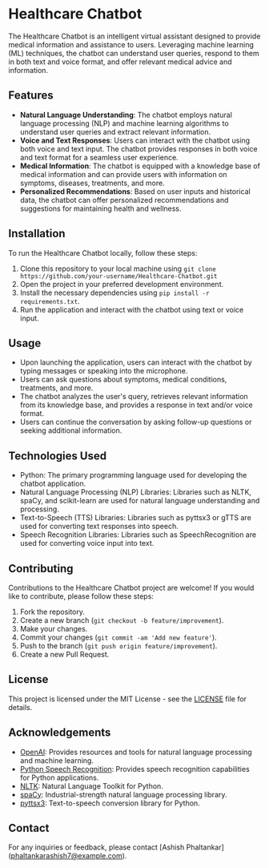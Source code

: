 # Healthcare Chatbot

The Healthcare Chatbot is an intelligent virtual assistant designed to provide medical information and assistance to users. Leveraging machine learning (ML) techniques, the chatbot can understand user queries, respond to them in both text and voice format, and offer relevant medical advice and information.

## Features

- **Natural Language Understanding**: The chatbot employs natural language processing (NLP) and machine learning algorithms to understand user queries and extract relevant information.
- **Voice and Text Responses**: Users can interact with the chatbot using both voice and text input. The chatbot provides responses in both voice and text format for a seamless user experience.
- **Medical Information**: The chatbot is equipped with a knowledge base of medical information and can provide users with information on symptoms, diseases, treatments, and more.
- **Personalized Recommendations**: Based on user inputs and historical data, the chatbot can offer personalized recommendations and suggestions for maintaining health and wellness.

## Installation

To run the Healthcare Chatbot locally, follow these steps:

1. Clone this repository to your local machine using `git clone https://github.com/your-username/Healthcare-Chatbot.git`
2. Open the project in your preferred development environment.
3. Install the necessary dependencies using `pip install -r requirements.txt`.
4. Run the application and interact with the chatbot using text or voice input.

## Usage

- Upon launching the application, users can interact with the chatbot by typing messages or speaking into the microphone.
- Users can ask questions about symptoms, medical conditions, treatments, and more.
- The chatbot analyzes the user's query, retrieves relevant information from its knowledge base, and provides a response in text and/or voice format.
- Users can continue the conversation by asking follow-up questions or seeking additional information.

## Technologies Used

- Python: The primary programming language used for developing the chatbot application.
- Natural Language Processing (NLP) Libraries: Libraries such as NLTK, spaCy, and scikit-learn are used for natural language understanding and processing.
- Text-to-Speech (TTS) Libraries: Libraries such as pyttsx3 or gTTS are used for converting text responses into speech.
- Speech Recognition Libraries: Libraries such as SpeechRecognition are used for converting voice input into text.

## Contributing

Contributions to the Healthcare Chatbot project are welcome! If you would like to contribute, please follow these steps:

1. Fork the repository.
2. Create a new branch (`git checkout -b feature/improvement`).
3. Make your changes.
4. Commit your changes (`git commit -am 'Add new feature'`).
5. Push to the branch (`git push origin feature/improvement`).
6. Create a new Pull Request.

## License

This project is licensed under the MIT License - see the [LICENSE](LICENSE) file for details.

## Acknowledgements

- [OpenAI](https://openai.com): Provides resources and tools for natural language processing and machine learning.
- [Python Speech Recognition](https://pypi.org/project/SpeechRecognition/): Provides speech recognition capabilities for Python applications.
- [NLTK](https://www.nltk.org/): Natural Language Toolkit for Python.
- [spaCy](https://spacy.io/): Industrial-strength natural language processing library.
- [pyttsx3](https://pypi.org/project/pyttsx3/): Text-to-speech conversion library for Python.

## Contact

For any inquiries or feedback, please contact [Ashish Phaltankar] (phaltankarashish7@example.com).
